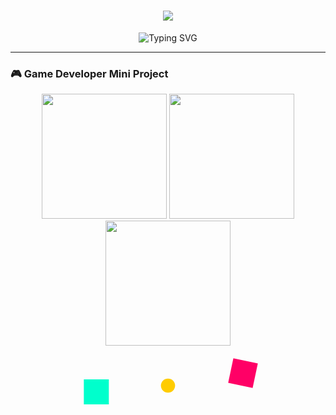 <h1 align="center">
  <img src="https://capsule-render.vercel.app/api?type=waving&color=gradient&height=150&section=header&text=Welcome%20to%20Gunawan-svg!&fontSize=30&fontAlignY=35" />
</h1>

<p align="center">
  <img src="https://readme-typing-svg.demolab.com?font=Fira+Code&size=22&pause=1000&center=true&vCenter=true&width=500&lines=Halo+Teman%2C+Selamat+Datang+di+Zona+Ngoding!;Saya+Gunawan+%7C+Pelajar+%7C+Programmer+Muda;Ngoding+Python%2C+Linux%2C+dan+JavaScript;Eksperimen+Game+dan+Coding+Setiap+Hari!" alt="Typing SVG" />
</p>

---

### 🎮 Game Developer Mini Project

<p align="center">
  <img src="https://media.giphy.com/media/U3qYN8S0j3bpK/giphy.gif" width="200"/>
  <img src="https://media.giphy.com/media/LmNwrBhejkK9EFP504/giphy.gif" width="200"/>
  <img src="https://media.giphy.com/media/xTiIzJSKB4l7xTouE8/giphy.gif" width="200"/>
</p>

<p align="center">
  <svg width="300" height="100">
    <rect x="10" y="40" width="40" height="40" fill="#00ffcc">
      <animate attributeName="x" from="10" to="250" dur="3s" repeatCount="indefinite" />
    </rect>
    <rect x="250" y="10" width="40" height="40" fill="#ff0066">
      <animateTransform attributeName="transform" type="rotate" from="0 270 30" to="360 270 30" dur="2s" repeatCount="indefinite"/>
    </rect>
    <circle cx="150" cy="50" r="10" fill="#ffcc00">
      <animate attributeName="r" values="10;20;10" dur="1s" repeatCount="indefinite"/>
    </circle>
  </svg>
</p>
